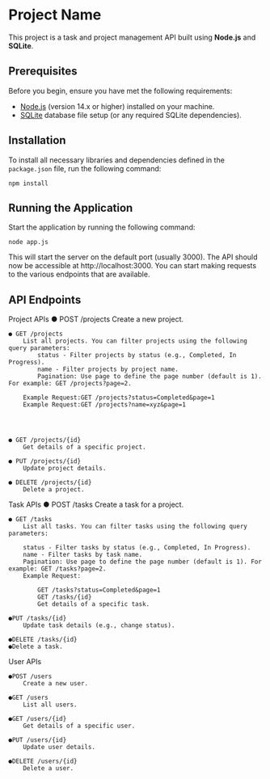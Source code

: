 # Project Name

This project is a task and project management API built using **Node.js** and **SQLite**.

## Prerequisites

Before you begin, ensure you have met the following requirements:

- [Node.js](https://nodejs.org/) (version 14.x or higher) installed on your machine.
- [SQLite](https://www.sqlite.org/) database file setup (or any required SQLite dependencies).

## Installation

To install all necessary libraries and dependencies defined in the `package.json` file, run the following command:

    npm install

## Running the Application

Start the application by running the following command:

    node app.js

This will start the server on the default port (usually 3000). The API should now be accessible at http://localhost:3000. You can start making requests to the various endpoints that are available.


## API Endpoints

Project APIs
    ● POST /projects
        Create a new project.

    ● GET /projects
        List all projects. You can filter projects using the following query parameters:
            status - Filter projects by status (e.g., Completed, In Progress).
            name - Filter projects by project name.
            Pagination: Use page to define the page number (default is 1). For example: GET /projects?page=2.
        
        Example Request:GET /projects?status=Completed&page=1
        Example Request:GET /projects?name=xyz&page=1
        



    ● GET /projects/{id}
        Get details of a specific project.

    ● PUT /projects/{id}
        Update project details.

    ● DELETE /projects/{id}
        Delete a project.

Task APIs
    ● POST /tasks
        Create a task for a project.

    ● GET /tasks
        List all tasks. You can filter tasks using the following query parameters:

        status - Filter tasks by status (e.g., Completed, In Progress).
        name - Filter tasks by task name.
        Pagination: Use page to define the page number (default is 1). For example: GET /tasks?page=2.
        Example Request:

            GET /tasks?status=Completed&page=1
            GET /tasks/{id}
            Get details of a specific task.

    ●PUT /tasks/{id}
        Update task details (e.g., change status).

    ●DELETE /tasks/{id}
    ●Delete a task.

User APIs

    ●POST /users
        Create a new user.

    ●GET /users
        List all users.

    ●GET /users/{id}
        Get details of a specific user.

    ●PUT /users/{id}
        Update user details.

    ●DELETE /users/{id}
        Delete a user.


